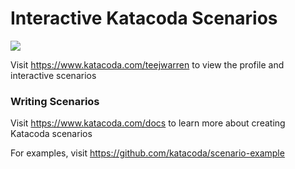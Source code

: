 # Interactive Katacoda Scenarios

[![](http://shields.katacoda.com/katacoda/teejwarren/count.svg)](https://www.katacoda.com/teejwarren "Get your profile on Katacoda.com")

Visit https://www.katacoda.com/teejwarren to view the profile and interactive scenarios

### Writing Scenarios
Visit https://www.katacoda.com/docs to learn more about creating Katacoda scenarios

For examples, visit https://github.com/katacoda/scenario-example
